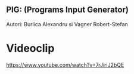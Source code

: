 ## PIG: (Programs Input Generator)

Autori: Burlica Alexandru si Vagner Robert-Stefan

# Videoclip

https://www.youtube.com/watch?v=7rJiriJ2bQE
